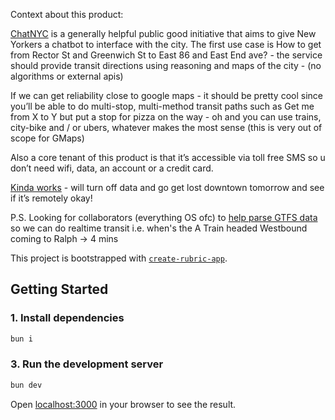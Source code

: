 Context about this product:

[ChatNYC](https://rubric.notion.site/ChatNYC-c62e6eee06424cfc9530700fb6673d50?pvs=4) is a generally helpful public good initiative that aims to give New Yorkers a chatbot to interface with the city. The first use case is How to get from Rector St and Greenwich St to East 86 and East End ave? - the service should provide transit directions using reasoning and maps of the city - (no algorithms or external apis)

If we can get reliability close to google maps - it should be pretty cool since you’ll be able to do multi-stop, multi-method transit paths such as Get me from X to Y but put a stop for pizza on the way - oh and you can use trains, city-bike and / or ubers, whatever makes the most sense (this is very out of scope for GMaps)

Also a core tenant of this product is that it’s accessible via toll free SMS so u don’t need wifi, data, an account or a credit card.

[Kinda works](https://nyc.rubriclabs.com) - will turn off data and go get lost downtown tomorrow and see if it’s remotely okay!

P.S. Looking for collaborators (everything OS ofc) to [help parse GTFS data](https://nyc.rubriclabs.com/api/test) so we can do realtime transit i.e. when's the A Train headed Westbound coming to Ralph -> 4 mins

This project is bootstrapped with [`create-rubric-app`](https://github.com/RubricLab/create-rubric-app).

## Getting Started

### 1. Install dependencies
```sh
bun i
```

### 3. Run the development server
```sh
bun dev
```

Open [localhost:3000](http://localhost:3000) in your browser to see the result.
